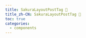 ```yaml
---
title: SakuraLayoutPostTag 🚧
title_zh-CN: SakuraLayoutPostTag 🚧
toc: true
categories:
  - components
---
```

